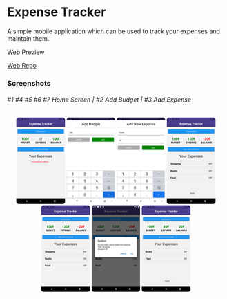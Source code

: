 # Expense Tracker

A simple mobile application which can be used to track your expenses and maintain them.

[Web Preview](https://a7expensetracker.netlify.app/)

[Web Repo](https://github.com/A7abhilash/expense-tracker)

### Screenshots

<div>
<h6>
#1 #4 #5 #6 #7 Home Screen | #2 Add Budget | #3 Add Expense
</h6>
</div>

<div align="center">
<img src="assets/screenshots/Screenshot_1619061442.png" style="border-radius:5px;" alt="Home" height="200">
<img src="assets/screenshots/Screenshot_1619061434.png" style="border-radius:5px;" alt="Category" height="200">
<img src="assets/screenshots/Screenshot_1619061450.png" style="border-radius:5px;" alt="Details" height="200">
<img src="assets/screenshots/Screenshot_1619061562.png" style="border-radius:5px;" alt="Search" height="200">
<img src="assets/screenshots/Screenshot_1619061564.png" style="border-radius:5px;" alt="Details" height="200">
<img src="assets/screenshots/Screenshot_1619061573.png" style="border-radius:5px;" alt="Details" height="200">
<img src="assets/screenshots/Screenshot_1619061576.png" style="border-radius:5px;" alt="Details" height="200">
</div>
